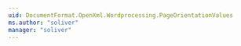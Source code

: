 ```yaml
---
uid: DocumentFormat.OpenXml.Wordprocessing.PageOrientationValues
ms.author: "soliver"
manager: "soliver"
---
```


